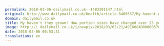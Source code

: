 ```yaml
---
permalink: 2018-03-06-dailymail.co.uk--1483301147.html
original: http://www.dailymail.co.uk/health/article-5465537/My-havent-grown-portion-sizes-changed-25-years.html?ITO=1490&ns_mchannel=rss&ns_campaign=1490
domain: dailymail.co.uk
title: My haven't they grown! How portion sizes have changed over 25 years
image: http://i.dailymail.co.uk/i/newpix/2018/03/05/21/49E608AD00000578-0-image-a-26_1520286902867.jpg
date: 2018-03-06 00:53:31
translations: en
---
```


